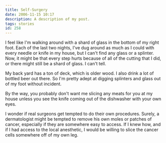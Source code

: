 ```yaml
---
title: Self-Surgery
date: 2006-11-15 10:17
description: A description of my post.
tags: stories
id: 258
---
```

I feel like I'm walking around with a shard of glass in the bottom of my right foot.  Each of the last two nights, I've dug around as much as I could with every needle or knife in my house, but I can't find any glass or a splinter.  Now, it might be that every step hurts because of all of the cutting that I did, or there might still be a shard of glass.  I can't tell.

My back yard has a ton of deck, which is older wood.  I also drink a lot of bottled beer out there.  So I'm pretty adept at digging splinters and glass out of my foot without incident.

By the way, you probably don't want me slicing any meats for you at my house unless you see the knife coming out of the dishwasher with your own eyes.

I wonder if real surgeons get tempted to do their own procedures.  Surely, a dermatologist might be tempted to remove his own moles or patches of cancer, especially if they are somewhere easy to access.  If I knew how, and if I had access to the local anesthetic, I would be willing to slice the cancer cells somewhere off of my own leg.